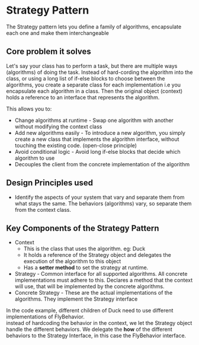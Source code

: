 # Strategy Pattern
 The Strategy pattern lets you define a family of algorithms, encapsulate each one and make them interchangeable
 
## Core problem it solves
Let's say your class has to perform a task, but there are multiple ways (algorithms) of doing the task. Instead of hard-cording the algorithm
into the class, or using a long list of if-else blocks to choose between the algorithms, you create a separate class for each 
implementation i.e you encapsulate each algorithm in a class. Then the original object (context) holds a reference to an interface that
represents the algorithm.

This allows you to: 
  - Change algorithms at runtime - Swap one algorithm with another without modifying the context class
  - Add new algorithms easily - To introduce a new algorithm, you simply create a new class that implements the algorithm interface, without touching the existing code. (open-close principle)
  - Avoid conditional logic - Avoid long if-else blocks that decide which algorithm to use
  - Decouples the client from the concrete implementation of the algorithm


## Design Principles used
 - Identify the aspects of your system that vary and separate them from what stays the same. The behaviors (algorithms) vary, so separate them from the context class.


## Key Components of the Strategy Pattern
- Context 
  - This is the class that uses the algorithm. eg: Duck
  - It holds a reference of the Strategy object and delegates the execution of the algorithm to this object
  - Has a **setter method** to set the strategy at runtime.
- Strategy - Common interface for all supported algorithms. All concrete implementations must adhere to this. Declares a method that the context will use, that will be implemented by the concrete algorithms.
- Concrete Strategy - These are the actual implementations of the algorithms. They implement the Strategy interface

In the code example, different children of Duck need to use different implementations of FlyBehavior.  
instead of hardcoding the behavior in the context, we let the Strategy object handle the different behaviors.
We delegate the **how**  of the different behaviors to the Strategy Interface, in this case the FlyBehavior interface.


